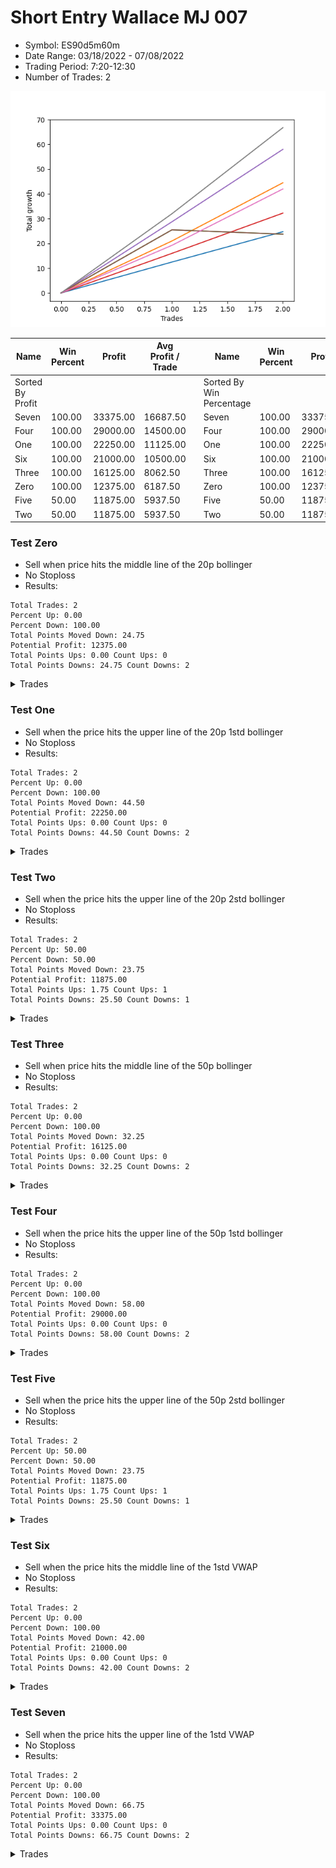 # Short Entry Wallace MJ 007 
- Symbol: ES90d5m60m
- Date Range: 03/18/2022 - 07/08/2022
- Trading Period: 7:20-12:30
- Number of Trades: 2

![Plot](ShortEntryWallaceMJ007ES90d5m60m.png)

| Name | Win Percent | Profit | Avg Profit / Trade |     | Name | Win Percent | Profit | Avg Profit / Trade |
| ---- | ----------- | ------ | ------------------ | --- | ---- | ----------- | ------ | ------------------ |
| Sorted By <br> Profit | | | | | Sorted By <br> Win Percentage ||||
| Seven | 100.00 | 33375.00 | 16687.50 |     | Seven | 100.00 | 33375.00 | 16687.50 |
| Four | 100.00 | 29000.00 | 14500.00 |     | Four | 100.00 | 29000.00 | 14500.00 |
| One | 100.00 | 22250.00 | 11125.00 |     | One | 100.00 | 22250.00 | 11125.00 |
| Six | 100.00 | 21000.00 | 10500.00 |     | Six | 100.00 | 21000.00 | 10500.00 |
| Three | 100.00 | 16125.00 | 8062.50 |     | Three | 100.00 | 16125.00 | 8062.50 |
| Zero | 100.00 | 12375.00 | 6187.50 |     | Zero | 100.00 | 12375.00 | 6187.50 |
| Five | 50.00 | 11875.00 | 5937.50 |     | Five | 50.00 | 11875.00 | 5937.50 |
| Two | 50.00 | 11875.00 | 5937.50 |     | Two | 50.00 | 11875.00 | 5937.50 |

### Test Zero
* Sell when price hits the middle line of the 20p bollinger
* No Stoploss
* Results:
```
Total Trades: 2
Percent Up: 0.00
Percent Down: 100.00
Total Points Moved Down: 24.75
Potential Profit: 12375.00
Total Points Ups: 0.00 Count Ups: 0
Total Points Downs: 24.75 Count Downs: 2
```

<details><summary>Trades</summary>

<code>In: 2022-05-19 08:55:00		Out: 2022-05-19 09:21:05		Total Position Time: 26:05		Total Move Down: 12.50		Total to Date: 12.50</code> <br />
<code>In: 2022-05-19 12:10:00		Out: 2022-05-19 12:18:20		Total Position Time: 08:20		Total Move Down: 12.25		Total to Date: 24.75</code> <br />


</details>

### Test One
* Sell when the price hits the upper line of the 20p 1std bollinger
* No Stoploss
* Results:
```
Total Trades: 2
Percent Up: 0.00
Percent Down: 100.00
Total Points Moved Down: 44.50
Potential Profit: 22250.00
Total Points Ups: 0.00 Count Ups: 0
Total Points Downs: 44.50 Count Downs: 2
```

<details><summary>Trades</summary>

<code>In: 2022-05-19 08:55:00		Out: 2022-05-19 09:40:30		Total Position Time: 45:30		Total Move Down: 21.00		Total to Date: 21.00</code> <br />
<code>In: 2022-05-19 12:10:00		Out: 2022-05-19 12:24:50		Total Position Time: 14:50		Total Move Down: 23.50		Total to Date: 44.50</code> <br />


</details>

### Test Two
* Sell when the price hits the upper line of the 20p 2std bollinger
* No Stoploss
* Results:
```
Total Trades: 2
Percent Up: 50.00
Percent Down: 50.00
Total Points Moved Down: 23.75
Potential Profit: 11875.00
Total Points Ups: 1.75 Count Ups: 1
Total Points Downs: 25.50 Count Downs: 1
```

<details><summary>Trades</summary>

<code>In: 2022-05-19 08:55:00		Out: 2022-05-19 09:55:55		Total Position Time: 60:55		Total Move Down: 25.50		Total to Date: 25.50</code> <br />
<code>In: 2022-05-19 12:10:00		Out: 2022-05-20 06:40:55		Total Position Time: 1110:55		Total Move Down: -1.75		Total to Date: 23.75</code> <br />


</details>

### Test Three
* Sell when price hits the middle line of the 50p bollinger
* No Stoploss
* Results:
```
Total Trades: 2
Percent Up: 0.00
Percent Down: 100.00
Total Points Moved Down: 32.25
Potential Profit: 16125.00
Total Points Ups: 0.00 Count Ups: 0
Total Points Downs: 32.25 Count Downs: 2
```

<details><summary>Trades</summary>

<code>In: 2022-05-19 08:55:00		Out: 2022-05-19 09:37:05		Total Position Time: 42:05		Total Move Down: 16.00		Total to Date: 16.00</code> <br />
<code>In: 2022-05-19 12:10:00		Out: 2022-05-19 12:21:15		Total Position Time: 11:15		Total Move Down: 16.25		Total to Date: 32.25</code> <br />


</details>

### Test Four
* Sell when the price hits the upper line of the 50p 1std bollinger
* No Stoploss
* Results:
```
Total Trades: 2
Percent Up: 0.00
Percent Down: 100.00
Total Points Moved Down: 58.00
Potential Profit: 29000.00
Total Points Ups: 0.00 Count Ups: 0
Total Points Downs: 58.00 Count Downs: 2
```

<details><summary>Trades</summary>

<code>In: 2022-05-19 08:55:00		Out: 2022-05-19 09:45:45		Total Position Time: 50:45		Total Move Down: 28.75		Total to Date: 28.75</code> <br />
<code>In: 2022-05-19 12:10:00		Out: 2022-05-19 12:30:05		Total Position Time: 20:05		Total Move Down: 29.25		Total to Date: 58.00</code> <br />


</details>

### Test Five
* Sell when the price hits the upper line of the 50p 2std bollinger
* No Stoploss
* Results:
```
Total Trades: 2
Percent Up: 50.00
Percent Down: 50.00
Total Points Moved Down: 23.75
Potential Profit: 11875.00
Total Points Ups: 1.75 Count Ups: 1
Total Points Downs: 25.50 Count Downs: 1
```

<details><summary>Trades</summary>

<code>In: 2022-05-19 08:55:00		Out: 2022-05-19 09:55:55		Total Position Time: 60:55		Total Move Down: 25.50		Total to Date: 25.50</code> <br />
<code>In: 2022-05-19 12:10:00		Out: 2022-05-20 06:40:55		Total Position Time: 1110:55		Total Move Down: -1.75		Total to Date: 23.75</code> <br />


</details>

### Test Six
* Sell when the price hits the middle line of the 1std VWAP
* No Stoploss
* Results:
```
Total Trades: 2
Percent Up: 0.00
Percent Down: 100.00
Total Points Moved Down: 42.00
Potential Profit: 21000.00
Total Points Ups: 0.00 Count Ups: 0
Total Points Downs: 42.00 Count Downs: 2
```

<details><summary>Trades</summary>

<code>In: 2022-05-19 08:55:00		Out: 2022-05-19 09:39:15		Total Position Time: 44:15		Total Move Down: 19.25		Total to Date: 19.25</code> <br />
<code>In: 2022-05-19 12:10:00		Out: 2022-05-19 12:24:45		Total Position Time: 14:45		Total Move Down: 22.75		Total to Date: 42.00</code> <br />


</details>

### Test Seven
* Sell when the price hits the upper line of the 1std VWAP
* No Stoploss
* Results:
```
Total Trades: 2
Percent Up: 0.00
Percent Down: 100.00
Total Points Moved Down: 66.75
Potential Profit: 33375.00
Total Points Ups: 0.00 Count Ups: 0
Total Points Downs: 66.75 Count Downs: 2
```

<details><summary>Trades</summary>

<code>In: 2022-05-19 08:55:00		Out: 2022-05-19 09:55:15		Total Position Time: 60:15		Total Move Down: 32.00		Total to Date: 32.00</code> <br />
<code>In: 2022-05-19 12:10:00		Out: 2022-05-19 12:42:25		Total Position Time: 32:25		Total Move Down: 34.75		Total to Date: 66.75</code> <br />


</details>